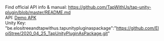 Find official API info & manual: https://github.com/TapWithUs/tap-unity-plugin/blob/master/README.md  
API: [Demo APK](https://github.com/EloiStree/2020_04_25_TapUnityPluginAsPackage/releases/tag/v0.1)    
Unity Key: "be.elositreeandtapwithus.tapunitypluginaspackage":"https://github.com/EloiStree/2020_04_25_TapUnityPluginAsPackage.git"  
